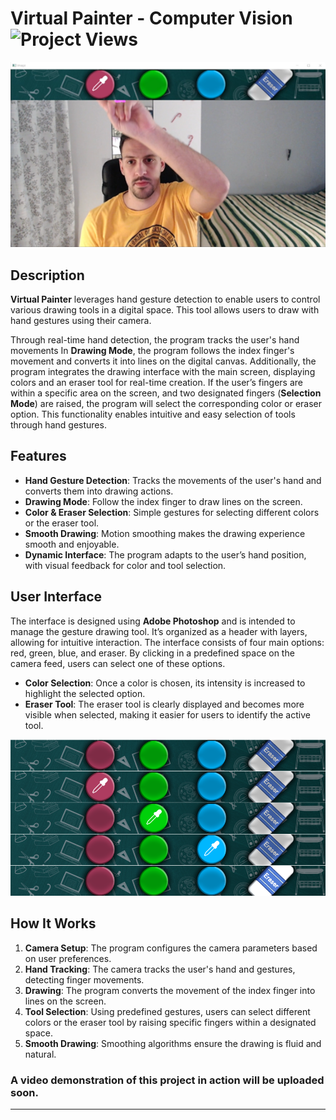 # Virtual Painter - Computer Vision ![Project Views](https://hits.seeyoufarm.com/api/count/incr/badge.svg?url=https%3A%2F%2Fgithub.com%2FBrunosCodeLab%2FVirtualPainter-ComputerVision&count_bg=%235C9CFF&title_bg=%23008FC9&icon=&icon_color=%23E7E7E7&title=hits&edge_flat=false)

<div align="center">
    <img src="https://raw.githubusercontent.com/BrunosCodeLab/Images/refs/heads/main/VirtualPainter.png" alt="Banner" width="1080" />
</div>

## Description

**Virtual Painter** leverages hand gesture detection to enable users to control various drawing tools in a digital space. This tool allows users to draw with hand gestures using their camera.

Through real-time hand detection, the program tracks the user's hand movements In **Drawing Mode**, the program follows the index finger's movement and converts it into lines on the digital canvas.
Additionally, the program integrates the drawing interface with the main screen, displaying colors and an eraser tool for real-time creation. If the user’s fingers are within a specific area on the screen, and two designated fingers (**Selection Mode**) are raised, the program will select the corresponding color or eraser option. This functionality enables intuitive and easy selection of tools through hand gestures.

## Features

- **Hand Gesture Detection**: Tracks the movements of the user's hand and converts them into drawing actions.
- **Drawing Mode**: Follow the index finger to draw lines on the screen.
- **Color & Eraser Selection**: Simple gestures for selecting different colors or the eraser tool.
- **Smooth Drawing**: Motion smoothing makes the drawing experience smooth and enjoyable.
- **Dynamic Interface**: The program adapts to the user’s hand position, with visual feedback for color and tool selection.

## User Interface

The interface is designed using **Adobe Photoshop** and is intended to manage the gesture drawing tool. It’s organized as a header with layers, allowing for intuitive interaction. The interface consists of four main options: red, green, blue, and eraser. By clicking in a predefined space on the camera feed, users can select one of these options.

- **Color Selection**: Once a color is chosen, its intensity is increased to highlight the selected option.
- **Eraser Tool**: The eraser tool is clearly displayed and becomes more visible when selected, making it easier for users to identify the active tool.

<div align="center">
    <img src="https://raw.githubusercontent.com/BrunosCodeLab/Images/refs/heads/main/VirtualPainter_Banner.png" alt="Banner" width="1080" />
</div>
  

## How It Works

1. **Camera Setup**: The program configures the camera parameters based on user preferences.
2. **Hand Tracking**: The camera tracks the user's hand and gestures, detecting finger movements.
3. **Drawing**: The program converts the movement of the index finger into lines on the screen.
4. **Tool Selection**: Using predefined gestures, users can select different colors or the eraser tool by raising specific fingers within a designated space.
5. **Smooth Drawing**: Smoothing algorithms ensure the drawing is fluid and natural.


### A video demonstration of this project in action will be uploaded soon.



****
